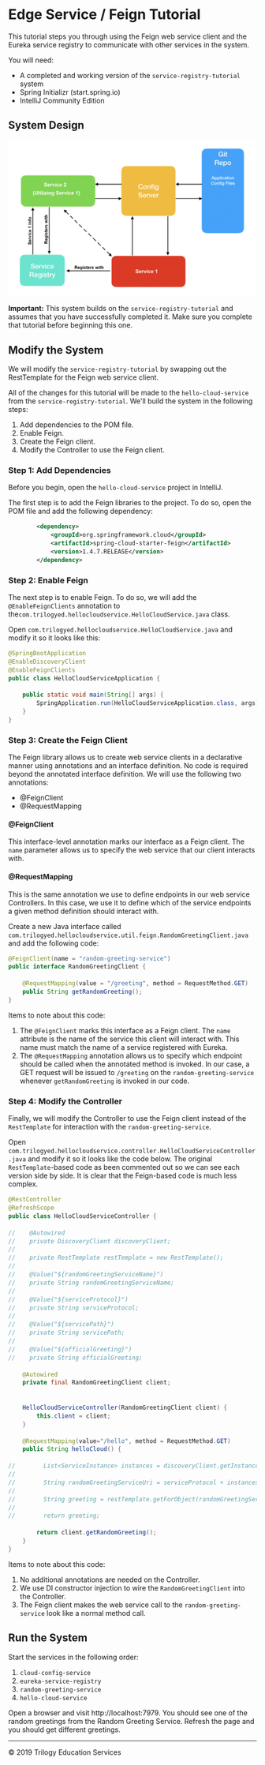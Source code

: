 # Edge Service / Feign Tutorial

This tutorial steps you through using the Feign web service client and the Eureka service registry to communicate with other services in the system.

You will need:

- A completed and working version of the ```service-registry-tutorial``` system
- Spring Initializr (start.spring.io)
- IntelliJ Community Edition

## System Design

![image-20190620233725325](../images/hello-cloud-system-v2.png)


**Important:** This system builds on the ```service-registry-tutorial``` and assumes that you have successfully completed it. Make sure you complete that tutorial before beginning this one.

## Modify the System

We will modify the ```service-registry-tutorial``` by swapping out the RestTemplate for the Feign web service client.

All of the changes for this tutorial will be made to the ```hello-cloud-service``` from the ```service-registry-tutorial```. We'll build the system in the following steps:

1. Add dependencies to the POM file.
2. Enable Feign.
3. Create the Feign client.
4. Modify the Controller to use the Feign client.

### Step 1: Add Dependencies

Before you begin, open the ```hello-cloud-service``` project in IntelliJ.

The first step is to add the Feign libraries to the project. To do so, open the POM file and add the following dependency:

```xml
		<dependency>
			<groupId>org.springframework.cloud</groupId>
			<artifactId>spring-cloud-starter-feign</artifactId>
			<version>1.4.7.RELEASE</version>
		</dependency>
```

### Step 2: Enable Feign

The next step is to enable Feign. To do so, we will add the ```@EnableFeignClients``` annotation to the```com.trilogyed.hellocloudservice.HelloCloudService.java``` class. 

Open ```com.trilogyed.hellocloudservice.HelloCloudService.java``` and modify it so it looks like this:

```java
@SpringBootApplication
@EnableDiscoveryClient
@EnableFeignClients
public class HelloCloudServiceApplication {

	public static void main(String[] args) {
		SpringApplication.run(HelloCloudServiceApplication.class, args);
	}
}
```

### Step 3: Create the Feign Client

The Feign library allows us to create web service clients in a declarative manner using annotations and an interface definition. No code is required beyond the annotated interface definition. We will use the following two annotations:

* @FeignClient
* @RequestMapping

#### @FeignClient

This interface-level annotation marks our interface as a Feign client. The ```name``` parameter allows us to specify the web service that our client interacts with.

#### @RequestMapping

This is the same annotation we use to define endpoints in our web service Controllers. In this case, we use it to define which of the service endpoints a given method definition should interact with.

Create a new Java interface called ```com.trilogyed.hellocloudservice.util.feign.RandomGreetingClient.java``` and add the following code:

```java
@FeignClient(name = "random-greeting-service")
public interface RandomGreetingClient {

    @RequestMapping(value = "/greeting", method = RequestMethod.GET)
    public String getRandomGreeting();
}
```

Items to note about this code:

1. The ```@FeignClient``` marks this interface as a Feign client. The ```name``` attribute is the name of the service this client will interact with. This name must match the name of a service registered with Eureka.
2. The ```@RequestMapping``` annotation allows us to specify which endpoint should be called when the annotated method is invoked. In our case, a GET request will be issued to ```/greeting``` on the ```random-greeting-service``` whenever ```getRandomGreeting``` is invoked in our code.

### Step 4: Modify the Controller

Finally, we will modify the Controller to use the Feign client instead of the ```RestTemplate``` for interaction with the ```random-greeting-service```. 

Open ```com.trilogyed.hellocloudservice.controller.HelloCloudServiceController.java``` and modify it so it looks like the code below. The original ```RestTemplate```-based code as been commented out so we can see each version side by side. It is clear that the Feign-based code is much less complex.

```java
@RestController
@RefreshScope
public class HelloCloudServiceController {

//    @Autowired
//    private DiscoveryClient discoveryClient;
//
//    private RestTemplate restTemplate = new RestTemplate();
//
//    @Value("${randomGreetingServiceName}")
//    private String randomGreetingServiceName;
//
//    @Value("${serviceProtocol}")
//    private String serviceProtocol;
//
//    @Value("${servicePath}")
//    private String servicePath;
//
//    @Value("${officialGreeting}")
//    private String officialGreeting;

    @Autowired
    private final RandomGreetingClient client;


    HelloCloudServiceController(RandomGreetingClient client) {
        this.client = client;
    }

    @RequestMapping(value="/hello", method = RequestMethod.GET)
    public String helloCloud() {

//        List<ServiceInstance> instances = discoveryClient.getInstances(randomGreetingServiceName);
//
//        String randomGreetingServiceUri = serviceProtocol + instances.get(0).getHost() + ":" + instances.get(0).getPort() + servicePath;
//
//        String greeting = restTemplate.getForObject(randomGreetingServiceUri, String.class);
//
//        return greeting;

        return client.getRandomGreeting();
    }
}
```

Items to note about this code:

1. No additional annotations are needed on the Controller.
2. We use DI constructor injection to wire the ```RandomGreetingClient``` into the Controller.
3. The Feign client makes the web service call to the ```random-greeting-service``` look like a normal method call.

## Run the System

Start the services in the following order:

1. ```cloud-config-service```
2. ```eureka-service-registry```
3. ```random-greeting-service```
4. ```hello-cloud-service```

Open a browser and visit http://localhost:7979. You should see one of the random greetings from the Random Greeting Service. Refresh the page and you should get different greetings.

---

© 2019 Trilogy Education Services